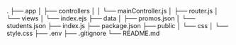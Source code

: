 .
├── app
│   ├── controllers
│   │   └── mainController.js
│   ├── router.js
│   └── views
│       └── index.ejs
├── data
│   ├── promos.json
│   └── students.json
├── index.js
├── package.json
├── public
│   └── css
│       └── style.css
├── .env
├── .gitignore
└── README.md